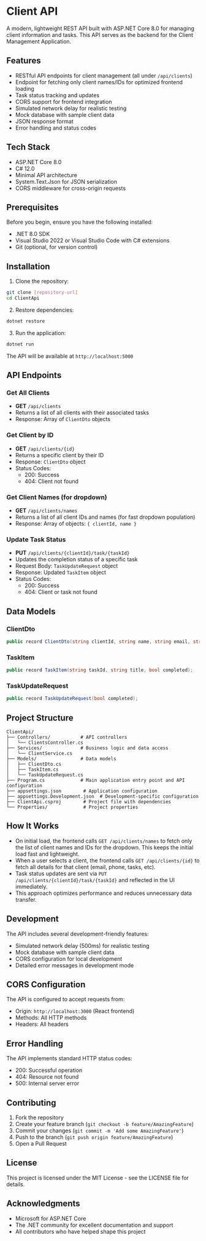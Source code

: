 # Client API

A modern, lightweight REST API built with ASP.NET Core 8.0 for managing client information and tasks. This API serves as the backend for the Client Management Application.

## Features

- RESTful API endpoints for client management (all under `/api/clients`)
- Endpoint for fetching only client names/IDs for optimized frontend loading
- Task status tracking and updates
- CORS support for frontend integration
- Simulated network delay for realistic testing
- Mock database with sample client data
- JSON response format
- Error handling and status codes

## Tech Stack

- ASP.NET Core 8.0
- C# 12.0
- Minimal API architecture
- System.Text.Json for JSON serialization
- CORS middleware for cross-origin requests

## Prerequisites

Before you begin, ensure you have the following installed:
- .NET 8.0 SDK
- Visual Studio 2022 or Visual Studio Code with C# extensions
- Git (optional, for version control)

## Installation

1. Clone the repository:
```bash
git clone [repository-url]
cd ClientApi
```

2. Restore dependencies:
```bash
dotnet restore
```

3. Run the application:
```bash
dotnet run
```

The API will be available at `http://localhost:5000`

## API Endpoints

### Get All Clients
- **GET** `/api/clients`
- Returns a list of all clients with their associated tasks
- Response: Array of `ClientDto` objects

### Get Client by ID
- **GET** `/api/clients/{id}`
- Returns a specific client by their ID
- Response: `ClientDto` object
- Status Codes:
  - 200: Success
  - 404: Client not found

### Get Client Names (for dropdown)
- **GET** `/api/clients/names`
- Returns a list of all client IDs and names (for fast dropdown population)
- Response: Array of objects: `{ clientId, name }`

### Update Task Status
- **PUT** `/api/clients/{clientId}/task/{taskId}`
- Updates the completion status of a specific task
- Request Body: `TaskUpdateRequest` object
- Response: Updated `TaskItem` object
- Status Codes:
  - 200: Success
  - 404: Client or task not found

## Data Models

### ClientDto
```csharp
public record ClientDto(string clientId, string name, string email, string phone, TaskItem[] tasks);
```

### TaskItem
```csharp
public record TaskItem(string taskId, string title, bool completed);
```

### TaskUpdateRequest
```csharp
public record TaskUpdateRequest(bool completed);
```

## Project Structure

```
ClientApi/
├── Controllers/           # API controllers
│   └── ClientsController.cs
├── Services/              # Business logic and data access
│   └── ClientService.cs
├── Models/                # Data models
│   ├── ClientDto.cs
│   ├── TaskItem.cs
│   └── TaskUpdateRequest.cs
├── Program.cs             # Main application entry point and API configuration
├── appsettings.json        # Application configuration
├── appsettings.Development.json  # Development-specific configuration
├── ClientApi.csproj        # Project file with dependencies
└── Properties/             # Project properties
```

## How It Works

- On initial load, the frontend calls `GET /api/clients/names` to fetch only the list of client names and IDs for the dropdown. This keeps the initial load fast and lightweight.
- When a user selects a client, the frontend calls `GET /api/clients/{id}` to fetch all details for that client (email, phone, tasks, etc).
- Task status updates are sent via `PUT /api/clients/{clientId}/task/{taskId}` and reflected in the UI immediately.
- This approach optimizes performance and reduces unnecessary data transfer.

## Development

The API includes several development-friendly features:
- Simulated network delay (500ms) for realistic testing
- Mock database with sample client data
- CORS configuration for local development
- Detailed error messages in development mode

## CORS Configuration

The API is configured to accept requests from:
- Origin: `http://localhost:3000` (React frontend)
- Methods: All HTTP methods
- Headers: All headers

## Error Handling

The API implements standard HTTP status codes:
- 200: Successful operation
- 404: Resource not found
- 500: Internal server error

## Contributing

1. Fork the repository
2. Create your feature branch (`git checkout -b feature/AmazingFeature`)
3. Commit your changes (`git commit -m 'Add some AmazingFeature'`)
4. Push to the branch (`git push origin feature/AmazingFeature`)
5. Open a Pull Request

## License

This project is licensed under the MIT License - see the LICENSE file for details.

## Acknowledgments

- Microsoft for ASP.NET Core
- The .NET community for excellent documentation and support
- All contributors who have helped shape this project 